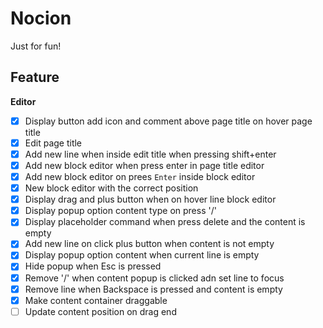 # Nocion
Just for fun!

## Feature
**Editor**
- [x] Display button add icon and comment above page title on hover page title
- [x] Edit page title
- [x] Add new line when inside edit title when pressing shift+enter
- [x] Add new block editor when press enter in page title editor
- [x] Add new block editor on prees `Enter` inside block editor 
- [x] New block editor with the correct position
- [x] Display drag and plus button when on hover line block editor
- [x] Display popup option content type on press '/'
- [x] Display placeholder command when press delete and the content is empty
- [x] Add new line on click plus button when content is not empty
- [x] Display popup option content when current line is empty
- [x] Hide popup when Esc is pressed
- [x] Remove '/' when content popup is clicked adn set line to focus
- [x] Remove line when Backspace is pressed and content is empty
- [x] Make content container draggable
- [ ] Update content position on drag end